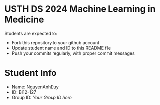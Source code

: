 USTH DS 2024 Machine Learning in Medicine
=====================================================

Students are expected to:

* Fork this repository to your github account
* Update student name and ID to this README file
* Push your commits regularly, with proper commit messages

Student Info
=======================

* Name: NguyenAnhDuy
* ID: BI12-127 
* Group ID: *Your Group ID here*

